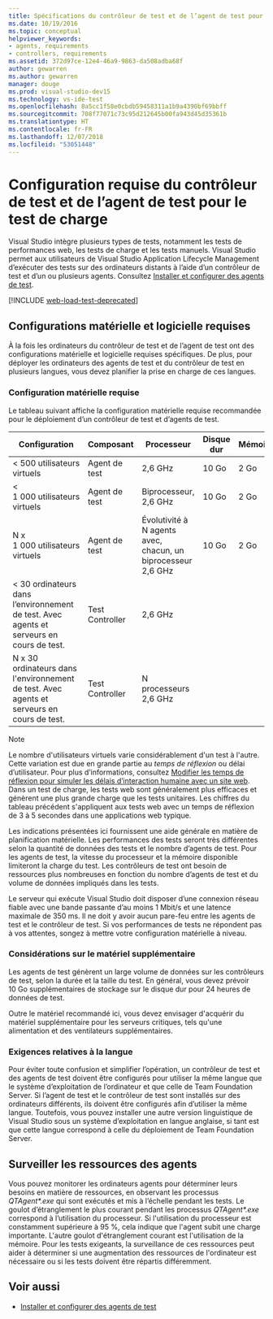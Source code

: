 ```yaml
---
title: Spécifications du contrôleur de test et de l’agent de test pour le test de charge
ms.date: 10/19/2016
ms.topic: conceptual
helpviewer_keywords:
- agents, requirements
- controllers, requirements
ms.assetid: 372d97ce-12e4-46a9-9863-da508adba68f
author: gewarren
ms.author: gewarren
manager: douge
ms.prod: visual-studio-dev15
ms.technology: vs-ide-test
ms.openlocfilehash: 8a5cc1f58e0cbdb59458311a1b9a4390bf69bbff
ms.sourcegitcommit: 708f77071c73c95d212645b00fa943d45d35361b
ms.translationtype: HT
ms.contentlocale: fr-FR
ms.lasthandoff: 12/07/2018
ms.locfileid: "53051448"
---
```

# <a name="test-controller-and-test-agent-requirements-for-load-testing"></a>Configuration requise du contrôleur de test et de l’agent de test pour le test de charge

Visual Studio intègre plusieurs types de tests, notamment les tests de performances web, les tests de charge et les tests manuels. Visual Studio permet aux utilisateurs de Visual Studio Application Lifecycle Management d’exécuter des tests sur des ordinateurs distants à l’aide d’un contrôleur de test et d’un ou plusieurs agents. Consultez [Installer et configurer des agents de test](../test/lab-management/install-configure-test-agents.md).

[!INCLUDE [web-load-test-deprecated](includes/web-load-test-deprecated.md)]

## <a name="hardware-and-software-requirements"></a>Configurations matérielle et logicielle requises

À la fois les ordinateurs du contrôleur de test et de l’agent de test ont des configurations matérielle et logicielle requises spécifiques. De plus, pour déployer les ordinateurs des agents de test et du contrôleur de test en plusieurs langues, vous devez planifier la prise en charge de ces langues.

### <a name="hardware-requirements"></a>Configuration matérielle requise

Le tableau suivant affiche la configuration matérielle requise recommandée pour le déploiement d’un contrôleur de test et d’agents de test.

|**Configuration**|**Composant**|**Processeur**|**Disque dur**|**Mémoire**|
|-|-------------------|-|------------|-|
|< 500 utilisateurs virtuels|Agent de test|2,6 GHz|10 Go|2 Go|
|< 1 000 utilisateurs virtuels|Agent de test|Biprocesseur, 2,6 GHz|10 Go|2 Go|
|N x 1 000 utilisateurs virtuels|Agent de test|Évolutivité à N agents avec, chacun, un biprocesseur 2,6 GHz|10 Go|2 Go|
|\< 30 ordinateurs dans l’environnement de test. Avec agents et serveurs en cours de test.|Test Controller|2,6 GHz|||
|N x 30 ordinateurs dans l'environnement de test. Avec agents et serveurs en cours de test.|Test Controller|N processeurs 2,6 GHz|||

> [!NOTE]
> Le nombre d'utilisateurs virtuels varie considérablement d'un test à l'autre. Cette variation est due en grande partie au *temps de réflexion* ou délai d’utilisateur. Pour plus d’informations, consultez [Modifier les temps de réflexion pour simuler les délais d’interaction humaine avec un site web](../test/edit-think-times-in-load-test-scenarios.md). Dans un test de charge, les tests web sont généralement plus efficaces et génèrent une plus grande charge que les tests unitaires. Les chiffres du tableau précédent s'appliquent aux tests web avec un temps de réflexion de 3 à 5 secondes dans une applications web typique.

Les indications présentées ici fournissent une aide générale en matière de planification matérielle. Les performances des tests seront très différentes selon la quantité de données des tests et le nombre d’agents de test. Pour les agents de test, la vitesse du processeur et la mémoire disponible limiteront la charge du test. Les contrôleurs de test ont besoin de ressources plus nombreuses en fonction du nombre d’agents de test et du volume de données impliqués dans les tests.

Le serveur qui exécute Visual Studio doit disposer d’une connexion réseau fiable avec une bande passante d’au moins 1 Mbit/s et une latence maximale de 350 ms. Il ne doit y avoir aucun pare-feu entre les agents de test et le contrôleur de test. Si vos performances de tests ne répondent pas à vos attentes, songez à mettre votre configuration matérielle à niveau.

### <a name="additional-hardware-considerations"></a>Considérations sur le matériel supplémentaire

Les agents de test génèrent un large volume de données sur les contrôleurs de test, selon la durée et la taille du test. En général, vous devez prévoir 10 Go supplémentaires de stockage sur le disque dur pour 24 heures de données de test.

Outre le matériel recommandé ici, vous devez envisager d'acquérir du matériel supplémentaire pour les serveurs critiques, tels qu'une alimentation et des ventilateurs supplémentaires.

### <a name="language-requirements"></a>Exigences relatives à la langue

Pour éviter toute confusion et simplifier l’opération, un contrôleur de test et des agents de test doivent être configurés pour utiliser la même langue que le système d’exploitation de l’ordinateur et que celle de Team Foundation Server. Si l’agent de test et le contrôleur de test sont installés sur des ordinateurs différents, ils doivent être configurés afin d’utiliser la même langue. Toutefois, vous pouvez installer une autre version linguistique de Visual Studio sous un système d’exploitation en langue anglaise, si tant est que cette langue correspond à celle du déploiement de Team Foundation Server.

## <a name="monitor-agent-resources"></a>Surveiller les ressources des agents

Vous pouvez monitorer les ordinateurs agents pour déterminer leurs besoins en matière de ressources, en observant les processus *QTAgent\*.exe* qui sont exécutés et mis à l’échelle pendant les tests. Le goulot d’étranglement le plus courant pendant les processus *QTAgent\*.exe* correspond à l’utilisation du processeur. Si l'utilisation du processeur est constamment supérieure à 95 %, cela indique que l'agent subit une charge importante. L'autre goulot d'étranglement courant est l'utilisation de la mémoire. Pour les tests exigeants, la surveillance de ces ressources peut aider à déterminer si une augmentation des ressources de l'ordinateur est nécessaire ou si les tests doivent être répartis différemment.

## <a name="see-also"></a>Voir aussi

- [Installer et configurer des agents de test](../test/lab-management/install-configure-test-agents.md)